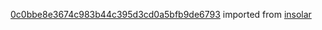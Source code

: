 [0c0bbe8e3674c983b44c395d3cd0a5bfb9de6793](https://github.com/insolar/insolar/commit/0c0bbe8e3674c983b44c395d3cd0a5bfb9de6793) imported from [insolar](https://github.com/insolar/insolar)
